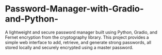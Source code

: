 # Password-Manager-with-Gradio-and-Python-
A lightweight and secure password manager built using Python, Gradio, and Fernet encryption from the cryptography library.  This project provides a simple web interface to add, retrieve, and generate strong passwords, all stored locally and securely encrypted using a master password.
